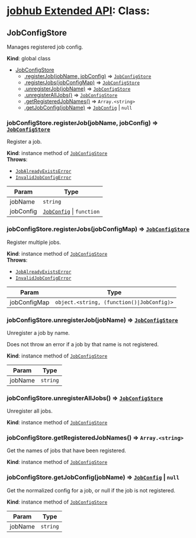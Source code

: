 # [jobhub Extended API](README.md): Class:

<a name="JobConfigStore"></a>

## JobConfigStore
Manages registered job config.

**Kind**: global class  

* [JobConfigStore](JobConfigStore.md#JobConfigStore)
    * [.registerJob(jobName, jobConfig)](JobConfigStore.md#JobConfigStore+registerJob) ⇒ <code>[JobConfigStore](JobConfigStore.md#JobConfigStore)</code>
    * [.registerJobs(jobConfigMap)](JobConfigStore.md#JobConfigStore+registerJobs) ⇒ <code>[JobConfigStore](JobConfigStore.md#JobConfigStore)</code>
    * [.unregisterJob(jobName)](JobConfigStore.md#JobConfigStore+unregisterJob) ⇒ <code>[JobConfigStore](JobConfigStore.md#JobConfigStore)</code>
    * [.unregisterAllJobs()](JobConfigStore.md#JobConfigStore+unregisterAllJobs) ⇒ <code>[JobConfigStore](JobConfigStore.md#JobConfigStore)</code>
    * [.getRegisteredJobNames()](JobConfigStore.md#JobConfigStore+getRegisteredJobNames) ⇒ <code>Array.&lt;string&gt;</code>
    * [.getJobConfig(jobName)](JobConfigStore.md#JobConfigStore+getJobConfig) ⇒ <code>[JobConfig](JobConfig.md#JobConfig)</code> &#124; <code>null</code>

<a name="JobConfigStore+registerJob"></a>

### jobConfigStore.registerJob(jobName, jobConfig) ⇒ <code>[JobConfigStore](JobConfigStore.md#JobConfigStore)</code>
Register a job.

**Kind**: instance method of <code>[JobConfigStore](JobConfigStore.md#JobConfigStore)</code>  
**Throws**:

- <code>[JobAlreadyExistsError](JobAlreadyExistsError.md#JobAlreadyExistsError)</code> 
- <code>[InvalidJobConfigError](InvalidJobConfigError.md#InvalidJobConfigError)</code> 


| Param | Type |
| --- | --- |
| jobName | <code>string</code> | 
| jobConfig | <code>[JobConfig](JobConfig.md#JobConfig)</code> &#124; <code>function</code> | 

<a name="JobConfigStore+registerJobs"></a>

### jobConfigStore.registerJobs(jobConfigMap) ⇒ <code>[JobConfigStore](JobConfigStore.md#JobConfigStore)</code>
Register multiple jobs.

**Kind**: instance method of <code>[JobConfigStore](JobConfigStore.md#JobConfigStore)</code>  
**Throws**:

- <code>[JobAlreadyExistsError](JobAlreadyExistsError.md#JobAlreadyExistsError)</code> 
- <code>[InvalidJobConfigError](InvalidJobConfigError.md#InvalidJobConfigError)</code> 


| Param | Type |
| --- | --- |
| jobConfigMap | <code>object.&lt;string, (function()\|JobConfig)&gt;</code> | 

<a name="JobConfigStore+unregisterJob"></a>

### jobConfigStore.unregisterJob(jobName) ⇒ <code>[JobConfigStore](JobConfigStore.md#JobConfigStore)</code>
Unregister a job by name.

Does not throw an error if a job by that name is not registered.

**Kind**: instance method of <code>[JobConfigStore](JobConfigStore.md#JobConfigStore)</code>  

| Param | Type |
| --- | --- |
| jobName | <code>string</code> | 

<a name="JobConfigStore+unregisterAllJobs"></a>

### jobConfigStore.unregisterAllJobs() ⇒ <code>[JobConfigStore](JobConfigStore.md#JobConfigStore)</code>
Unregister all jobs.

**Kind**: instance method of <code>[JobConfigStore](JobConfigStore.md#JobConfigStore)</code>  
<a name="JobConfigStore+getRegisteredJobNames"></a>

### jobConfigStore.getRegisteredJobNames() ⇒ <code>Array.&lt;string&gt;</code>
Get the names of jobs that have been registered.

**Kind**: instance method of <code>[JobConfigStore](JobConfigStore.md#JobConfigStore)</code>  
<a name="JobConfigStore+getJobConfig"></a>

### jobConfigStore.getJobConfig(jobName) ⇒ <code>[JobConfig](JobConfig.md#JobConfig)</code> &#124; <code>null</code>
Get the normalized config for a job, or null if the job is not registered.

**Kind**: instance method of <code>[JobConfigStore](JobConfigStore.md#JobConfigStore)</code>  

| Param | Type |
| --- | --- |
| jobName | <code>string</code> | 

